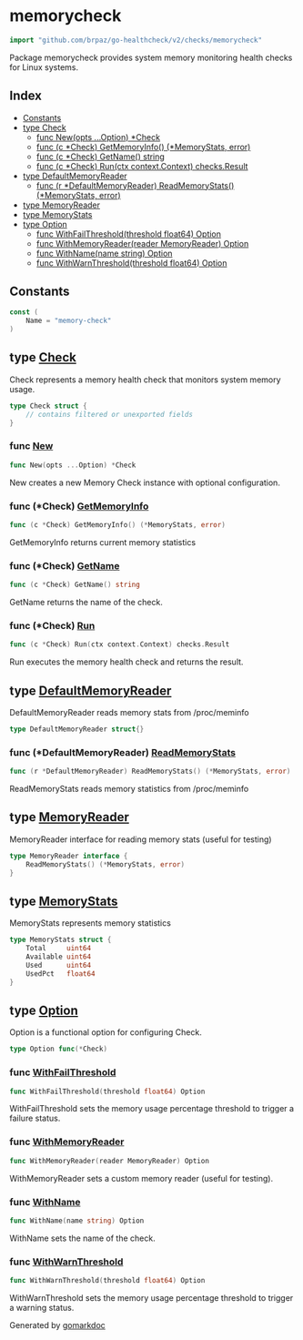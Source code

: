 <!-- Code generated by gomarkdoc. DO NOT EDIT -->

# memorycheck

```go
import "github.com/brpaz/go-healthcheck/v2/checks/memorycheck"
```

Package memorycheck provides system memory monitoring health checks for Linux systems.

## Index

- [Constants](<#constants>)
- [type Check](<#Check>)
  - [func New\(opts ...Option\) \*Check](<#New>)
  - [func \(c \*Check\) GetMemoryInfo\(\) \(\*MemoryStats, error\)](<#Check.GetMemoryInfo>)
  - [func \(c \*Check\) GetName\(\) string](<#Check.GetName>)
  - [func \(c \*Check\) Run\(ctx context.Context\) checks.Result](<#Check.Run>)
- [type DefaultMemoryReader](<#DefaultMemoryReader>)
  - [func \(r \*DefaultMemoryReader\) ReadMemoryStats\(\) \(\*MemoryStats, error\)](<#DefaultMemoryReader.ReadMemoryStats>)
- [type MemoryReader](<#MemoryReader>)
- [type MemoryStats](<#MemoryStats>)
- [type Option](<#Option>)
  - [func WithFailThreshold\(threshold float64\) Option](<#WithFailThreshold>)
  - [func WithMemoryReader\(reader MemoryReader\) Option](<#WithMemoryReader>)
  - [func WithName\(name string\) Option](<#WithName>)
  - [func WithWarnThreshold\(threshold float64\) Option](<#WithWarnThreshold>)


## Constants

<a name="Name"></a>

```go
const (
    Name = "memory-check"
)
```

<a name="Check"></a>
## type [Check](<https://github.com/brpaz/go-healthcheck/blob/master/checks/memorycheck/check.go#L25-L30>)

Check represents a memory health check that monitors system memory usage.

```go
type Check struct {
    // contains filtered or unexported fields
}
```

<a name="New"></a>
### func [New](<https://github.com/brpaz/go-healthcheck/blob/master/checks/memorycheck/check.go#L64>)

```go
func New(opts ...Option) *Check
```

New creates a new Memory Check instance with optional configuration.

<a name="Check.GetMemoryInfo"></a>
### func \(\*Check\) [GetMemoryInfo](<https://github.com/brpaz/go-healthcheck/blob/master/checks/memorycheck/check.go#L120>)

```go
func (c *Check) GetMemoryInfo() (*MemoryStats, error)
```

GetMemoryInfo returns current memory statistics

<a name="Check.GetName"></a>
### func \(\*Check\) [GetName](<https://github.com/brpaz/go-healthcheck/blob/master/checks/memorycheck/check.go#L80>)

```go
func (c *Check) GetName() string
```

GetName returns the name of the check.

<a name="Check.Run"></a>
### func \(\*Check\) [Run](<https://github.com/brpaz/go-healthcheck/blob/master/checks/memorycheck/check.go#L85>)

```go
func (c *Check) Run(ctx context.Context) checks.Result
```

Run executes the memory health check and returns the result.

<a name="DefaultMemoryReader"></a>
## type [DefaultMemoryReader](<https://github.com/brpaz/go-healthcheck/blob/master/checks/memorycheck/reader.go#L17>)

DefaultMemoryReader reads memory stats from /proc/meminfo

```go
type DefaultMemoryReader struct{}
```

<a name="DefaultMemoryReader.ReadMemoryStats"></a>
### func \(\*DefaultMemoryReader\) [ReadMemoryStats](<https://github.com/brpaz/go-healthcheck/blob/master/checks/memorycheck/reader.go#L20>)

```go
func (r *DefaultMemoryReader) ReadMemoryStats() (*MemoryStats, error)
```

ReadMemoryStats reads memory statistics from /proc/meminfo

<a name="MemoryReader"></a>
## type [MemoryReader](<https://github.com/brpaz/go-healthcheck/blob/master/checks/memorycheck/reader.go#L12-L14>)

MemoryReader interface for reading memory stats \(useful for testing\)

```go
type MemoryReader interface {
    ReadMemoryStats() (*MemoryStats, error)
}
```

<a name="MemoryStats"></a>
## type [MemoryStats](<https://github.com/brpaz/go-healthcheck/blob/master/checks/memorycheck/check.go#L17-L22>)

MemoryStats represents memory statistics

```go
type MemoryStats struct {
    Total     uint64
    Available uint64
    Used      uint64
    UsedPct   float64
}
```

<a name="Option"></a>
## type [Option](<https://github.com/brpaz/go-healthcheck/blob/master/checks/memorycheck/check.go#L33>)

Option is a functional option for configuring Check.

```go
type Option func(*Check)
```

<a name="WithFailThreshold"></a>
### func [WithFailThreshold](<https://github.com/brpaz/go-healthcheck/blob/master/checks/memorycheck/check.go#L50>)

```go
func WithFailThreshold(threshold float64) Option
```

WithFailThreshold sets the memory usage percentage threshold to trigger a failure status.

<a name="WithMemoryReader"></a>
### func [WithMemoryReader](<https://github.com/brpaz/go-healthcheck/blob/master/checks/memorycheck/check.go#L57>)

```go
func WithMemoryReader(reader MemoryReader) Option
```

WithMemoryReader sets a custom memory reader \(useful for testing\).

<a name="WithName"></a>
### func [WithName](<https://github.com/brpaz/go-healthcheck/blob/master/checks/memorycheck/check.go#L36>)

```go
func WithName(name string) Option
```

WithName sets the name of the check.

<a name="WithWarnThreshold"></a>
### func [WithWarnThreshold](<https://github.com/brpaz/go-healthcheck/blob/master/checks/memorycheck/check.go#L43>)

```go
func WithWarnThreshold(threshold float64) Option
```

WithWarnThreshold sets the memory usage percentage threshold to trigger a warning status.

Generated by [gomarkdoc](<https://github.com/princjef/gomarkdoc>)
